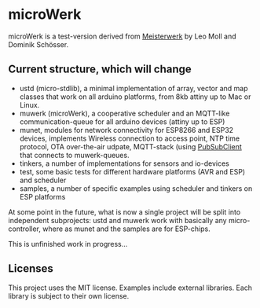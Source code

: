 # microWerk

microWerk is a test-version derived from [Meisterwerk](https://github.com/YeaSoft/MeisterWerk) by Leo Moll and Dominik Schösser.

## Current structure, which will change

* ustd (micro-stdlib), a minimal implementation of array, vector and map classes that work on all arduino platforms, from 8kb attiny up to Mac or Linux.
* muwerk (microWerk), a cooperative scheduler and an MQTT-like communication-queue for all arduino devices (attiny up to ESP)
* munet, modules for network connectivity for ESP8266 and ESP32 devices, implements Wireless connection to access point, NTP time protocol, OTA over-the-air udpate, MQTT-stack (using [PubSubClient](https://github.com/knolleary/pubsubclient) that connects to muwerk-queues.
* tinkers, a number of implementations for sensors and io-devices
* test, some basic tests for different hardware platforms (AVR and ESP) and scheduler
* samples, a number of specific examples using scheduler and tinkers on ESP platforms

At some point in the future, what is now a single project will be split into independent subprojects: ustd and muwerk work with basically any micro-controller, where as munet and the samples are for ESP-chips.

This is unfinished work in progress...

## Licenses

This project uses the MIT license. Examples include external libraries. Each library is subject to their own license.
